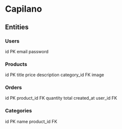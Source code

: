 # Capilano

## Entities

### Users
id PK
email
password

### Products
id PK
title
price
description
category_id FK
image

### Orders
id PK
product_id FK
quantity
total
created_at
user_id FK

### Categories
id PK
name
product_id FK